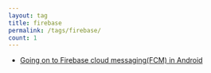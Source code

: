 ```yaml
---
layout: tag
title: firebase
permalink: /tags/firebase/
count: 1
---
```


- [Going on to Firebase cloud messaging(FCM) in Android](https://kination.github.io/posts/2017-04-11-going-firebase-messaging/)
